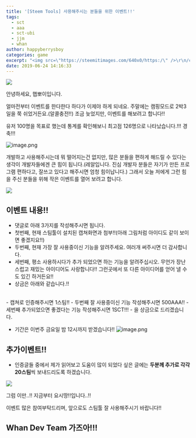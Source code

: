 ```yaml
---
title: '[Steem Tools] 사용해주시는 분들을 위한 이벤트!!'
tags:
  - sct
  - aaa
  - sct-ubi
  - jjm
  - whan
author: happyberrysboy
categories: game
excerpt: "<img src=\"https://steemitimages.com/640x0/https:/\" />\r\n/cdn.steemitimages.com/DQmbo4bis7WgjdVYdXR9VbzWdzh2aCXw2JFVKfruYNCNV4G/wdt.png)  안녕하세요, 햅뽀이입니다.  얼마전부터 이벤트를 한다한다 하다가 이제야 하게 되네요. 주말에는 캠핑모드로 2박3일을 쭉 쉬었거든요.(알콜충전!!) 조금 늦었지만, 이벤트를 해보려고 합니다!!  유저 100명을 목표....."
date: 2019-06-24 14:16:33
---
```


![](https://steemitimages.com/640x0/https://cdn.steemitimages.com/DQmbo4bis7WgjdVYdXR9VbzWdzh2aCXw2JFVKfruYNCNV4G/wdt.png)

안녕하세요, 햅뽀이입니다.

얼마전부터 이벤트를 한다한다 하다가 이제야 하게 되네요. 주말에는 캠핑모드로 2박3일을 쭉 쉬었거든요.(알콜충전!!) 조금 늦었지만, 이벤트를 해보려고 합니다!!

유저 100명을 목표로 했는데 통계를 확인해보니 최고점 126명으로 나타났습니다.!!! 경축!!!

![image.png](https://files.steempeak.com/file/steempeak/happyberrysboy/lRyfhX0B-image.png)

개발하고 사용해주시는데 뭐 떨어지는건 없지만, 많은 분들을 편하게 해드릴 수 있다는 생각이 개발자들에겐 큰 힘이 됩니다.(레알입니다. 진심 개발자 분들은 자기가 만든 프로그램 편하다고, 잘쓰고 있다고 해주시면 엄청 힘이납니다.) 그래서 오늘 저에게 그런 힘을 주신 분들을 위해 작은 이벤트를 열어 보려고 합니다.

![](https://ipfs.busy.org/ipfs/QmUKxtLW5JEnqaaAnwiLc9kFK1BqpcMGoFKTF7JLKcvJqy)

## 이벤트 내용!!
- 댓글로 아래 3가지를 작성해주시면 됩니다.
- 첫번째, 현재 스팀툴이 설치된 캡쳐화면과 첨부!!(아래 그림처럼 아이디도 같이 보이면 좋겠지요!!)
- 두번째, 현재 가장 잘 사용중이신 기능을 알려주세요. 여러개 써주시면 더 감사합니다. 
- 세번째, 평소 사용하시다가 추가 되었으면 하는 기능을 알려주십시오. 무언가 장난스럽고 재밌는 아이디어도 사랑합니다!! 그런곳에서 또 다른 아이디어를 얻어 낼 수도 있긴 하거든요!! 
- 상금은 아래와 같습니다.!!
<br>
- 캡쳐로 인증해주시면 1스팀!!
- 두번째 잘 사용중이신 기능 작성해주시면 500AAA!!
- 세번째 추가되었으면 좋겠다는 기능 작성해주시면 1SCT!!!
- 을 상금으로 드리겠습니다.
<br>

- 기간은 이번주 금요일 밤 12시까지 받겠습니다!!
![image.png](https://files.steempeak.com/file/steempeak/happyberrysboy/PVrO54tn-image.png)

## 추가이벤트!!
- 인증글들 중에서 제가 읽어보고 도움이 많이 되었다 싶은 글에는 **두분께 추가로 각각 20스팀**씩 보내드리도록 하겠습니다.

![](https://ipfs.busy.org/ipfs/QmUKxtLW5JEnqaaAnwiLc9kFK1BqpcMGoFKTF7JLKcvJqy)

그럼 이만..!! 지금부터 요시땅!!입니다..!!

이벤트 많은 참여부탁드리며, 앞으로도 스팀툴 잘 사용해주시기 바랍니다!!

## Whan Dev Team 가즈아!!!